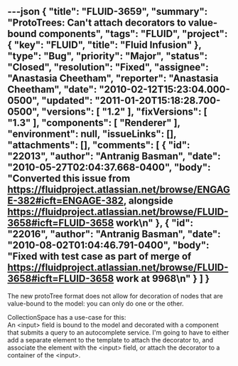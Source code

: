 ---json
{
  "title": "FLUID-3659",
  "summary": "ProtoTrees: Can't attach decorators to value-bound components",
  "tags": "FLUID",
  "project": {
    "key": "FLUID",
    "title": "Fluid Infusion"
  },
  "type": "Bug",
  "priority": "Major",
  "status": "Closed",
  "resolution": "Fixed",
  "assignee": "Anastasia Cheetham",
  "reporter": "Anastasia Cheetham",
  "date": "2010-02-12T15:23:04.000-0500",
  "updated": "2011-01-20T15:18:28.700-0500",
  "versions": [
    "1.2"
  ],
  "fixVersions": [
    "1.3"
  ],
  "components": [
    "Renderer"
  ],
  "environment": null,
  "issueLinks": [],
  "attachments": [],
  "comments": [
    {
      "id": "22013",
      "author": "Antranig Basman",
      "date": "2010-05-27T02:04:37.668-0400",
      "body": "Converted this issue from <https://fluidproject.atlassian.net/browse/ENGAGE-382#icft=ENGAGE-382>, alongside <https://fluidproject.atlassian.net/browse/FLUID-3658#icft=FLUID-3658> work\n"
    },
    {
      "id": "22016",
      "author": "Antranig Basman",
      "date": "2010-08-02T01:04:46.791-0400",
      "body": "Fixed with test case as part of merge of <https://fluidproject.atlassian.net/browse/FLUID-3658#icft=FLUID-3658> work at 9968\n"
    }
  ]
}
---
The new protoTree format does not allow for decoration of nodes that are value-bound to the model: you can only do one or the other.

CollectionSpace has a use-case for this:\
An \<input> field is bound to the model and decorated with a component that submits a query to an autocomplete service. I'm going to have to either add a separate element to the template to attach the decorator to, and associate the element with the \<input> field, or attach the decorator to a container of the \<input>.

        